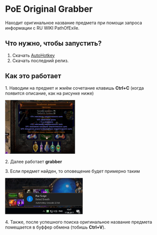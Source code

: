 ﻿# PoE Original Grabber
Находит оригинальное название предмета при помощи запроса информации с RU WIKI PathOfExile.
<h2>Что нужно, чтобы запустить?</h2>
<ol type="1">
  <li>Скачать <a href="https://autohotkey.com/">AutoHotkey</a></li>
<li>Скачать последний релиз.</li>
</ol>
<h2>Как это работает</h2>
<p>1. Наводим на предмет и жмём сочетание клавишь <b>Ctrl+C</b> (когда появится описание, как на рисунке ниже) </p>
<img src="https://github.com/hiop/poegrabber/blob/master/img/ctrlc.PNG" height="45%" width="45%" >
<p>2. Далее работает <b>grabber</b></p>
<p>3. Если предмет найден, то оповещение будет примерно таким</p>
<img src="https://github.com/hiop/poegrabber/blob/master/img/popup.PNG" height="50%" width="50%" >
<p>4. Также, после успешного поиска оригинальное название предмета помещается в буффер обмена (тобишь <b>Ctrl+V</b>).</p>
